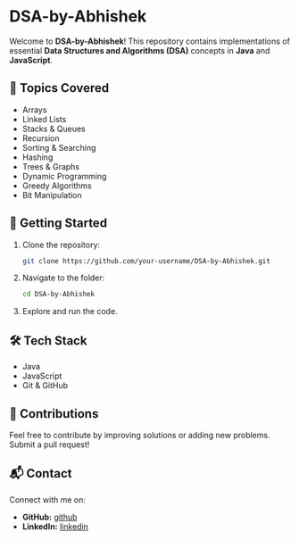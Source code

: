 # DSA-by-Abhishek

Welcome to **DSA-by-Abhishek**! This repository contains implementations of essential **Data Structures and Algorithms (DSA)** concepts in **Java** and **JavaScript**.

## 📌 Topics Covered

- Arrays
- Linked Lists
- Stacks & Queues
- Recursion
- Sorting & Searching
- Hashing
- Trees & Graphs
- Dynamic Programming
- Greedy Algorithms
- Bit Manipulation

## 🚀 Getting Started

1. Clone the repository:
   ```bash
   git clone https://github.com/your-username/DSA-by-Abhishek.git
   ```
2. Navigate to the folder:
   ```bash
   cd DSA-by-Abhishek
   ```
3. Explore and run the code.

## 🛠 Tech Stack

- Java
- JavaScript
- Git & GitHub

## 🤝 Contributions

Feel free to contribute by improving solutions or adding new problems. Submit a pull request!

## 📬 Contact

Connect with me on:

- **GitHub:** [github](https://github.com/abhishekparmal)
- **LinkedIn:** [linkedin](https://linkedin.com/in/abhishekparmal)

